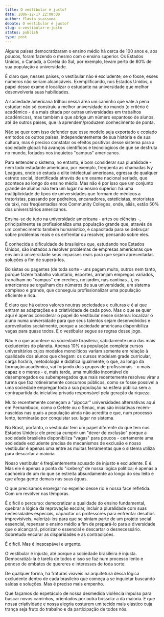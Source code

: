 ```yaml
---
title: O vestibular é justo?
date: 2006-12-17 22:00:00
author: flavia.suassuna
debate: O vestibular é justo?
slug: o-vestibular-e-justo
status: publish 
type: post
---
```


Alguns países democratizaram o ensino médio há cerca de 100 anos e, aos poucos, foram fazendo o mesmo com o ensino superior. Os Estados Unidos, o Canadá, a Coréia do Sul, por exemplo, levam perto de 80% de sua população à universidade.  

É claro que, nesses países, o vestibular não é excludente; se o fosse, esses números não seriam alcançáveis. Exemplificando, nos Estados Unidos, o papel desse exame é localizar o estudante na universidade que melhor desenvolveria suas habilidades.  

A sociedade americana trilhou nessa área um caminho que vale a pena estudar: não só construiu a melhor universidade do mundo (o critério é acadêmico - é a mais citada por outras universidades em trabalhos acadêmicos), mas também a que abriga um número espantoso de alunos, até de outros países, que lá aprendem/produzem conhecimento de ponta.  

Não se quer com isso defender que esse modelo seja exportado e copiado em todos os outros países, independentemente de sua história e de sua cultura, mas é preciso constatar os efeitos positivos desse sistema para a sociedade global: há avanços científicos e tecnológicos de que se desfruta no mundo, forjados nos inquietos "campus" americanos.  

Para entender o sistema, no entanto, é bom considerar sua pluralidade - nem todo estudante americano, por exemplo, freqüenta as chamadas Ivy Leagues, onde só estuda a elite intelectual americana, egressa de qualquer estrato social, identificada através de um exame nacional seriado, que acontece ao longo do ensino médio. Mas não é por isso que um conjunto grande de alunos não terá um lugar no ensino superior: há uma multiplicidade de tipos de universidades que formam de médicos a tratoristas, passando por pedreiros, encanadores, esteticistas, motoristas de táxi, nos freqüentadíssimos Community Colleges, onde, aliás, estão 50% dos universitários americanos.  

Ensina-se de tudo na universidade americana - artes ou ciências -, principalmente se profissionaliza uma população grande que, através de um conhecimento também humanístico, é capacitada para se debruçar sobre problemas reais e os enfrentar ou resolver, pensando sobre eles.  

É conhecida a dificuldade de brasileiros que, estudando nos Estados Unidos, são instados a resolver problemas de empresas americanas que enviam à universidade seus impasses reais para que sejam apresentadas soluções a fim de superá-los.  

Bolsistas ou pagantes (de toda sorte - uns pagam muito, outros nem tanto, porque fazem trabalho voluntário, esportes, arranjam empregos variados, trabalham no "campus" em creches, no jardim, nas cantinas...), os americanos se orgulham dos números de sua universidade, um sistema complexo e grande, que conseguiu profissionalizar uma população eficiente e rica.  

É claro que há outros valores noutras sociedades e culturas e é aí que entram as adaptações e a criatividade de cada povo. Mas o que se quer aqui é apenas considerar o papel do vestibular nesse sistema: localizar o aluno numa universidade para que seus talentos sejam desenvolvidos e aproveitados socialmente, porque a sociedade americana disponibiliza vagas para quase todos. E o vestibular segue as regras desse jogo.  

Não é o que acontece na sociedade brasileira, sabidamente uma das mais excludentes do planeta. Apenas 10% da população completa cursos universitários cujos modelos monolíticos variam somente em relação à qualidade dos alunos que chegam: os cursos modelam grade curricular, carga horária, metodologia e didática igualmente, o que, ao longo da formação acadêmica, vai forjando dois grupos de profissionais - o mais capaz e o menos - e, mais tarde, uma multidão incontável de desempregados ou subempregados que mais recentemente resolveu virar a turma que faz rotineiramente concursos públicos, como se fosse possível a uma sociedade empregar toda a sua população na esfera pública sem a contrapartida da iniciativa privada responsável pela geração da riqueza.  

Muito recentemente começam a "pipocar" universidades alternativas aqui em Pernambuco, como o Cefete ou o Senac, mas são iniciativas recém-nascidas nas quais a população ainda não acredita e que, num processo lento, terminarão por conquistar seu lugar no sistema.  

No Brasil, portanto, o vestibular tem um papel diferente do que tem nos Estados Unidos: ele precisa cumprir um "dever de exclusão" porque a sociedade brasileira disponibiliza "vagas" para poucos - certamente uma sociedade excludente precisa de mecanismos de exclusão e nosso vestibular é apenas uma entre as muitas ferramentas que o sistema utiliza para descartar a maioria.  

Nosso vestibular é freqüentemente acusado de injusto e excludente. E é. Mas ele é apenas a ponta do "iceberg" de nossa lógica política; é apenas a cachoeira de um rio que se estreita absurdamente ao longo do seu leito e que afoga gente demais nas suas águas.  

O que precisamos enxergar no espelho desse rio é nossa face refletida. Com um revólver nas têmporas.  

É difícil o percurso: democratizar a qualidade do ensino fundamental, quebrar a lógica da reprovação escolar, incluir a pluralidade com suas necessidades especiais, capacitar os professores para enfrentar desafios imprevisíveis, valorizá-los para que se sintam parte de um projeto social essencial, repensar o ensino médio a fim de prepará-lo para a diversidade que o alcançará, priorizar o essencial e descartar o desnecessário. Sobretudo encarar as disparidades e as contradições.  

É difícil. Mas é inescapável e urgente.  

O vestibular é injusto, até porque a sociedade brasileira é injusta. Democratizá-la é tarefa de todos e isso se faz num processo lento e penoso de embates de quereres e interesses de toda sorte.  

De qualquer forma, há fraturas visíveis na arquitetura dessa lógica excludente dentro de cada brasileiro que começa a se inquietar buscando saídas e soluções. Mas é preciso mais empenho.  

Que façamos do espetáculo de nossa desmedida violência impulso para buscar novos caminhos, orientados por outra bússola: a da maioria. E que nossa criatividade e nossa alegria costurem um tecido mais elástico cuja trança seja fruto do trabalho e da participação de todos nós.
